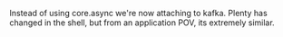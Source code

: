 Instead of using core.async we're now attaching to kafka.  Plenty has changed in the shell, but from an application POV, its extremely similar.
